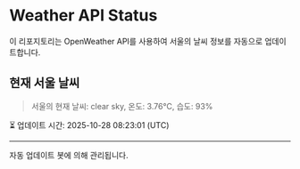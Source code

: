 
# Weather API Status

이 리포지토리는 OpenWeather API를 사용하여 서울의 날씨 정보를 자동으로 업데이트합니다.

## 현재 서울 날씨
> 서울의 현재 날씨: clear sky, 온도: 3.76°C, 습도: 93%

⏳ 업데이트 시간: 2025-10-28 08:23:01 (UTC)

---
자동 업데이트 봇에 의해 관리됩니다.
